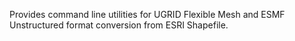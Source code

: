 Provides command line utilities for UGRID Flexible Mesh and ESMF Unstructured format conversion from ESRI Shapefile.